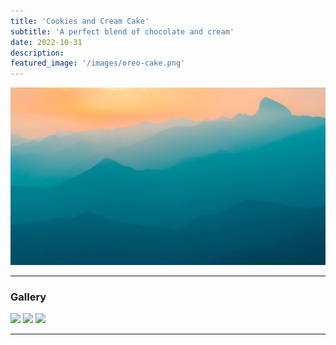 ```yaml
---
title: 'Cookies and Cream Cake'
subtitle: 'A perfect blend of chocolate and cream'
date: 2022-10-31
description: 
featured_image: '/images/oreo-cake.png'
---
```


![](/images/demo/demo-landscape.jpg)


---

### Gallery

<div class="gallery" data-columns="1">
	<img src="/images/oreo-cake.png">
	<img src="/images/oreo-cake-2.png">
	<img src="/images/oreo-cake-top.png">
</div>


---

